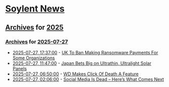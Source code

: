 # [Soylent News](../../../README.md)

## [Archives](../../index.md) for [2025](../index.md)

### [Archives](../../index.md) for [2025-07-27](index.md)

* [2025-07-27, 17:37:00](https://soylentnews.org/article.pl?sid=25/07/26/1613246&from=rss) - [UK To Ban Making Ransomware Payments For Some Organizations](https://soylentnews.org/article.pl?sid=25/07/26/1613246&from=rss)
* [2025-07-27, 11:47:00](https://soylentnews.org/article.pl?sid=25/07/26/0330200&from=rss) - [Japan Bets Big on Ultrathin, Ultralight Solar Panels](https://soylentnews.org/article.pl?sid=25/07/26/0330200&from=rss)
* [2025-07-27, 06:50:00](https://soylentnews.org/article.pl?sid=25/07/26/0153214&from=rss) - [WD Makes Click Of Death A Feature](https://soylentnews.org/article.pl?sid=25/07/26/0153214&from=rss)
* [2025-07-27, 02:06:00](https://soylentnews.org/article.pl?sid=25/07/26/0146240&from=rss) - [Social Media Is Dead – Here’s What Comes Next](https://soylentnews.org/article.pl?sid=25/07/26/0146240&from=rss)
